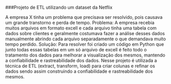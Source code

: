 ###Projeto de ETL utilizando um dataset da Netflix

A empresa X tinha um problema que precisava ser resolvido, pois causava um grande transtorno e perda de tempo.
Problema: A empresa recebia muitos arquivos em formato excell e cada arquivo tinha uma tabela com dados sobre clientes e geralmente costumava fazer a análise desses dados manualmente abrindo cada arquivo separadamente o que demandava muito tempo perdido. 
Solução: Para resolver foi criado um código em Python que junto todas essas tabelas em um só arquivo de excell  é feito todo o tratamento dos dados para melhorar a visualização dos mesmos, mantendo a confiabilidade e rastreabilidade dos dados.
Nesse projeto é utilizada a técnica de ETL (extract, transform, load) para criar colunas e refinar os dados sendo assim construindo a confiabilidade e rastreabilidade dos mesmos.
